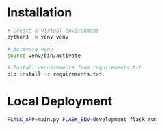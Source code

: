 # Installation

```bash
# Create a virtual environment
python3 -m venv venv

# Activate venv
source venv/bin/activate

# Install requirements from requirements.txt
pip install -r requirements.txt
```

# Local Deployment
```bash
FLASK_APP=main.py FLASK_ENV=development flask run
```